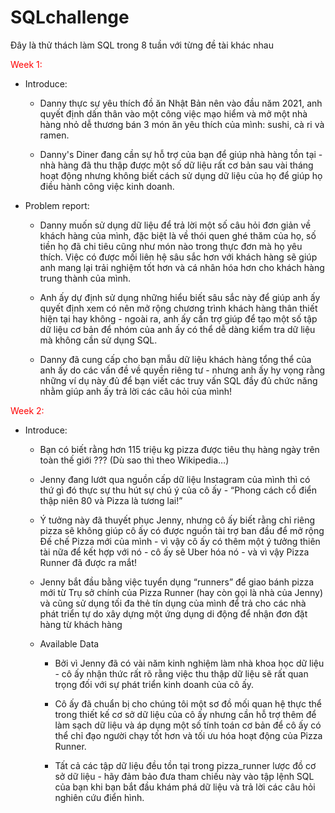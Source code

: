 # SQLchallenge
Đây là thử thách làm SQL trong 8 tuần với từng đề tài khác nhau
<p style="color: red;">Week 1: </p>

  - Introduce:
      + Danny thực sự yêu thích đồ ăn Nhật Bản nên vào đầu năm 2021, anh quyết định dấn thân vào một công việc mạo hiểm và mở một nhà hàng nhỏ dễ thương bán 3 món ăn yêu thích của mình: sushi, cà ri và ramen.
   
      + Danny's Diner đang cần sự hỗ trợ của bạn để giúp nhà hàng tồn tại - nhà hàng đã thu thập được một số dữ liệu rất cơ bản sau vài tháng hoạt động nhưng không biết cách sử dụng dữ liệu của họ để giúp họ điều hành công việc kinh doanh.
        
  - Problem report:
    
      + Danny muốn sử dụng dữ liệu để trả lời một số câu hỏi đơn giản về khách hàng của mình, đặc biệt là về thói quen ghé thăm của họ, số tiền họ đã chi tiêu cũng như món nào trong thực đơn mà họ yêu thích. Việc có được mối liên hệ sâu sắc hơn với khách hàng sẽ giúp anh mang lại trải nghiệm tốt hơn và cá nhân hóa hơn cho khách hàng trung thành của mình.
        
      + Anh ấy dự định sử dụng những hiểu biết sâu sắc này để giúp anh ấy quyết định xem có nên mở rộng chương trình khách hàng thân thiết hiện tại hay không - ngoài ra, anh ấy cần trợ giúp để tạo một số tập dữ liệu cơ bản để nhóm của anh ấy có thể dễ dàng kiểm tra dữ liệu mà không cần sử dụng SQL.
        
      + Danny đã cung cấp cho bạn mẫu dữ liệu khách hàng tổng thể của anh ấy do các vấn đề về quyền riêng tư - nhưng anh ấy hy vọng rằng những ví dụ này đủ để bạn viết các truy vấn SQL đầy đủ chức năng nhằm giúp anh ấy trả lời các câu hỏi của mình!

<p style="color: red;">Week 2: </p>

  - Introduce:
      + Bạn có biết rằng hơn 115 triệu kg pizza được tiêu thụ hàng ngày trên toàn thế giới ??? (Dù sao thì theo Wikipedia…)
      
      + Jenny đang lướt qua nguồn cấp dữ liệu Instagram của mình thì có thứ gì đó thực sự thu hút sự chú ý của cô ấy - “Phong cách cổ điển thập niên 80 và Pizza là tương lai!”
      
      + Ý tưởng này đã thuyết phục Jenny, nhưng cô ấy biết rằng chỉ riêng pizza sẽ không giúp cô ấy có được nguồn tài trợ ban đầu để mở rộng Đế chế Pizza mới của mình - vì vậy cô ấy có thêm một ý tưởng thiên tài nữa để kết hợp với nó - cô ấy sẽ Uber hóa nó - và vì vậy Pizza Runner đã được ra mắt!
      
      + Jenny bắt đầu bằng việc tuyển dụng “runners” để giao bánh pizza mới từ Trụ sở chính của Pizza Runner (hay còn gọi là nhà của Jenny) và cũng sử dụng tối đa thẻ tín dụng của mình để trả cho các nhà phát triển tự do xây dựng một ứng dụng di động để nhận đơn đặt hàng từ khách hàng

    - Available Data

        + Bởi vì Jenny đã có vài năm kinh nghiệm làm nhà khoa học dữ liệu - cô ấy nhận thức rất rõ rằng việc thu thập dữ liệu sẽ rất quan trọng đối với sự phát triển kinh doanh của cô ấy.

        + Cô ấy đã chuẩn bị cho chúng tôi một sơ đồ mối quan hệ thực thể trong thiết kế cơ sở dữ liệu của cô ấy nhưng cần hỗ trợ thêm để làm sạch dữ liệu và áp dụng một số tính toán cơ bản để cô ấy có thể chỉ đạo người chạy tốt hơn và tối ưu hóa hoạt động của Pizza Runner.

        + Tất cả các tập dữ liệu đều tồn tại trong pizza_runner lược đồ cơ sở dữ liệu - hãy đảm bảo đưa tham chiếu này vào tập lệnh SQL của bạn khi bạn bắt đầu khám phá dữ liệu và trả lời các câu hỏi nghiên cứu điển hình.
